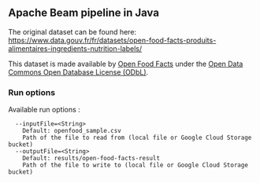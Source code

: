 
## Apache Beam pipeline in Java

The original dataset can be found here: <https://www.data.gouv.fr/fr/datasets/open-food-facts-produits-alimentaires-ingredients-nutrition-labels/>

This dataset is made available by [Open Food Facts](https://fr.openfoodfacts.org/data) 
under the [Open Data Commons Open Database License (ODbL)](https://opendatacommons.org/licenses/odbl/1.0/).
 


### Run options

Available run options : 
```
  --inputFile=<String>
    Default: openfood_sample.csv
    Path of the file to read from (local file or Google Cloud Storage bucket)
  --outputFile=<String>
    Default: results/open-food-facts-result
    Path of the file to write to (local file or Google Cloud Storage bucket)
```